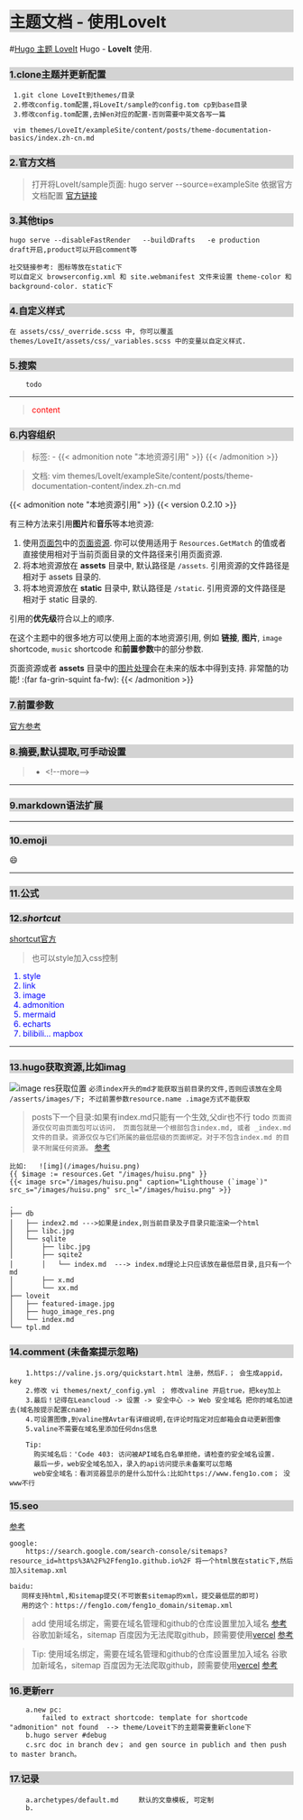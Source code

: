 # 主题文档 - 使用LoveIt


#[Hugo 主题 LoveIt](/images/Apple-Devices-Preview.png "Hugo 主题 LoveIt")
Hugo - **LoveIt** 使用.
<!--more-->

<style>
h3,h1 {
background : lightgray;
}

h3:hover {
color : red;
}

</style>

### <class h3>1.clone主题并更新配置</class>
```
 1.git clone LoveIt到themes/目录
 2.修改config.tom配置,将LoveIt/sample的config.tom cp到base目录
 3.修改config.tom配置,去掉en对应的配置-否则需要中英文各写一篇

 vim themes/LoveIt/exampleSite/content/posts/theme-documentation-basics/index.zh-cn.md
```

### 2.官方文档
> 打开将LoveIt/sample页面: hugo server --source=exampleSite
> 依据官方文档配置
<a href=https://hugoloveit.com/zh-cn/theme-documentation-basics/#32-%E7%BD%91%E7%AB%99%E5%9B%BE%E6%A0%87-%E6%B5%8F%E8%A7%88%E5%99%A8%E9%85%8D%E7%BD%AE-%E7%BD%91%E7%AB%99%E6%B8%85%E5%8D%95>官方链接</a>

### 3.其他tips
```
hugo serve --disableFastRender   --buildDrafts   -e production
draft开启,product可以开启comment等

社交链接参考: 图标等放在static下
可以自定义 browserconfig.xml 和 site.webmanifest 文件来设置 theme-color 和 background-color. static下
```

### 4.自定义样式
```
在 assets/css/_override.scss 中, 你可以覆盖 themes/LoveIt/assets/css/_variables.scss 中的变量以自定义样式.
```

### 5.搜索
```
    todo
```

---

> <span style="color:red"> content </span>
### 6.内容组织
> 标签:  - {\{< admonition note "本地资源引用" >}}  {\{< /admonition >}} 

> 文档:  vim  themes/LoveIt/exampleSite/content/posts/theme-documentation-content/index.zh-cn.md

{{< admonition note "本地资源引用" >}}
{{< version 0.2.10 >}}

有三种方法来引用**图片**和**音乐**等本地资源:

1. 使用[页面包](https://gohugo.io/content-management/page-bundles/)中的[页面资源](https://gohugo.io/content-management/page-resources/).
   你可以使用适用于 `Resources.GetMatch` 的值或者直接使用相对于当前页面目录的文件路径来引用页面资源.
2. 将本地资源放在 **assets** 目录中, 默认路径是 `/assets`.
   引用资源的文件路径是相对于 assets 目录的.
3. 将本地资源放在 **static** 目录中, 默认路径是 `/static`.
   引用资源的文件路径是相对于 static 目录的.

引用的**优先级**符合以上的顺序.

在这个主题中的很多地方可以使用上面的本地资源引用,
例如 **链接**, **图片**, `image` shortcode, `music` shortcode 和**前置参数**中的部分参数.

页面资源或者 **assets** 目录中的[图片处理](https://gohugo.io/content-management/image-processing/)会在未来的版本中得到支持.
非常酷的功能! :(far fa-grin-squint fa-fw):
{{< /admonition >}}

### 7.前置参数
[官方参考](https://hugoloveit.com/zh-cn/theme-documentation-content/#front-matter)

### 8.摘要,默认提取,可手动设置
> - \<!--more-->

---


### 9.markdown语法扩展

---

### 10.emoji

:smile:

---

### 11.公式

### 12.***shortcut***
[shortcut官方](https://hugoloveit.com/zh-cn/theme-documentation-extended-shortcodes/#11-script)
> 也可以style加入css控制
<ol>
<li style="color:blue; ">style </li>
<li style="color:blue; ">link </li>
<li style="color:blue; ">image </li>
<li style="color:blue; ">admonition </li>
<li style="color:blue; ">mermaid </li>
<li style="color:blue; ">echarts </li>
<li style="color:blue; ">bilibili... mapbox</li>
</ol>

---

### 13.hugo获取资源,比如imag
![image res获取位置](hugo_image_res.png "<a href=https://gohugo.io/content-management/image-processing/#image-resources>官网链接</a>")
`必须index开头的md才能获取当前目录的文件,否则应该放在全局 /asserts/images/下; 不过前置参数resource.name .image方式不能获取`
> posts下一个目录:如果有index.md只能有一个生效,父dir也不行 todo
`页面资源仅仅可由页面包可以访问， 页面包就是一个根部包含index.md, 或者 _index.md文件的目录。资源仅仅与它们所属的最低层级的页面绑定。对于不包含index.md 的目录不附属任何资源。` [参考](https://www.andbible.com/post/hugo-content-management-page-resources/)
```
比如:   ![img](/images/huisu.png)
{{ $image := resources.Get "/images/huisu.png" }}
{{< image src="/images/huisu.png" caption="Lighthouse (`image`)" src_s="/images/huisu.png" src_l="/images/huisu.png" >}}
```
```
.
├── db
│   ├── index2.md --->如果是index,则当前目录及子目录只能渲染一个html
│   ├── libc.jpg
│   └── sqlite
│       ├── libc.jpg
│       ├── sqite2
│       │   └── index.md  ---> index.md理论上只应该放在最低层目录,且只有一个md
│       ├── x.md
│       └── xx.md
├── loveit
│   ├── featured-image.jpg
│   ├── hugo_image_res.png
│   └── index.md 
└── tpl.md

```

### 14.comment (未备案提示忽略)
```
    1.https://valine.js.org/quickstart.html 注册，然后F.； 会生成appid，key
    2.修改 vi themes/next/_config.yml ； 修改valine 开启true，把key加上
    3.最后！记得在Leancloud -> 设置 -> 安全中心 -> Web 安全域名 把你的域名加进去(域名按提示配置cname)
    4.可设置图像,到valine搜Avtar有详细说明,在评论时指定对应邮箱会自动更新图像
    5.valine不需要在域名里添加任何dns信息
```
```
    Tip: 
      购买域名后：'Code 403: 访问被API域名白名单拒绝，请检查的安全域名设置.
      最后一步，web安全域名加入，录入的api访问提示未备案可以忽略
      web安全域名：看浏览器显示的是什么加什么:比如https://www.feng1o.com； 没www不行
```
### 15.seo
[参考](https://lx34r.top/2020/04/03/blog_searchengineoptimizing/)
```
google:
    https://search.google.com/search-console/sitemaps?resource_id=https%3A%2F%2Ffeng1o.github.io%2F 将一个html放在static下,然后加入sitemap.xml

baidu:
   同样支持html,和sitemap提交(不可嵌套sitemap的xml，提交最低层的即可) 
   用的这个：https://feng1o.com/feng1o_domain/sitemap.xml
```

> add 使用域名绑定，需要在域名管理和github的仓库设置里加入域名 [参考](https://segmentfault.com/a/1190000011203711)
> 谷歌加新域名，sitemap
> 百度因为无法爬取github，顾需要使用[vercel](https://vercel.com/feng1o/feng1o-github-io/settings/domains) [参考](https://zhuanlan.zhihu.com/p/111773896)

> Tip:
>   使用域名绑定，需要在域名管理和github的仓库设置里加入域名
>   谷歌加新域名，sitemap
>   百度因为无法爬取github，顾需要使用[vercel](https://vercel.com/feng1o/feng1o-github-io/settings/domains) [参考](https://zhuanlan.zhihu.com/p/111773896)

### 16.更新err
```
    a.new pc:
        failed to extract shortcode: template for shortcode "admonition" not found  --> theme/Loveit下的主题需要重新clone下
    b.hugo server #debug
    c.src doc in branch dev； and gen source in publich and then push to master branch。
```

### 17.记录
```
    a.archetypes/default.md     默认的文章模板, 可定制
    b.
```





